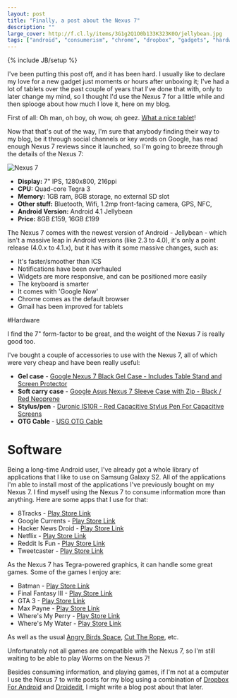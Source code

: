 ```yaml
---
layout: post
title: "Finally, a post about the Nexus 7"
description: ""
large_cover: http://f.cl.ly/items/3G1g2Q1O0b133K323K0O/jellybean.jpg
tags: ["android", "consumerism", "chrome", "dropbox", "gadgets", "hardware", "software"]
---
```

{% include JB/setup %}

I've been putting this post off, and it has been hard. I usually like to declare my love for a new gadget just moments or hours after unboxing it; I've had a lot of tablets over the past couple of years that I've done that with, only to later change my mind, so I thought I'd use the Nexus 7 for a little while and then splooge about how much I love it, here on my blog.

First of all: Oh man, oh boy, oh wow, oh geez. [What a nice tablet](http://www.google.co.uk/nexus/#/7)!

Now that that's out of the way, I'm sure that anybody finding their way to my blog, be it through social channels or key words on Google, has read enough Nexus 7 reviews since it launched, so I'm going to breeze through the details of the Nexus 7:

![Nexus 7](http://f.cl.ly/items/27403r1q3A1x2C020N14/n7.jpg)

* **Display:** 7" IPS, 1280x800, 216ppi
* **CPU:** Quad-core Tegra 3
* **Memory:** 1GB ram, 8GB storage, no external SD slot
* **Other stuff:** Bluetooth, Wifi, 1.2mp front-facing camera, GPS, NFC, 
* **Android Version:** Android 4.1 Jellybean
* **Price:** 8GB £159, 16GB £199

The Nexus 7 comes with the newest version of Android - Jellybean - which isn't a massive leap in Android versions (like 2.3 to 4.0), it's only a point release (4.0.x to 4.1.x), but it has with it some massive changes, such as:

* It's faster/smoother than ICS
* Notifications have been overhauled
* Widgets are more responsive, and can be positioned more easily
* The keyboard is smarter
* It comes with 'Google Now'
* Chrome comes as the default browser
* Gmail has been improved for tablets

#Hardware 

I find the 7" form-factor to be great, and the weight of the Nexus 7 is really good too. 

I've bought a couple of accessories to use with the Nexus 7, all of which were very cheap and have been really useful:

* **Gel case** - <a href="http://www.amazon.co.uk/gp/product/B008H5F3DO/ref=as_li_tf_tl?ie=UTF8&camp=1634&creative=6738&creativeASIN=B008H5F3DO&linkCode=as2&tag=blomg-21">Google Nexus 7 Black Gel Case - Includes Table Stand and Screen Protector</a><img src="http://www.assoc-amazon.co.uk/e/ir?t=blomg-21&l=as2&o=2&a=B008H5F3DO" width="1" height="1" border="0" alt="" style="border:none !important; margin:0px !important;" />
* **Soft carry case** - <a href="http://www.amazon.co.uk/gp/product/B008GR2MMS/ref=as_li_tf_tl?ie=UTF8&camp=1634&creative=6738&creativeASIN=B008GR2MMS&linkCode=as2&tag=blomg-21">Google Asus Nexus 7 Sleeve Case with Zip - Black / Red Neoprene</a><img src="http://www.assoc-amazon.co.uk/e/ir?t=blomg-21&l=as2&o=2&a=B008GR2MMS" width="1" height="1" border="0" alt="" style="border:none !important; margin:0px !important;" />
* **Stylus/pen** - <a href="http://www.amazon.co.uk/gp/product/B007FE33DU/ref=as_li_tf_tl?ie=UTF8&camp=1634&creative=6738&creativeASIN=B007FE33DU&linkCode=as2&tag=blomg-21">Duronic IS10R - Red Capacitive Stylus Pen For Capacitive Screens</a><img src="http://www.assoc-amazon.co.uk/e/ir?t=blomg-21&l=as2&o=2&a=B007FE33DU" width="1" height="1" border="0" alt="" style="border:none !important; margin:0px !important;" />
* **OTG Cable** - <a href="http://www.amazon.co.uk/gp/product/B004TJC1IM/ref=as_li_tf_tl?ie=UTF8&camp=1634&creative=6738&creativeASIN=B004TJC1IM&linkCode=as2&tag=blomg-21">USG OTG Cable</a><img src="http://www.assoc-amazon.co.uk/e/ir?t=blomg-21&l=as2&o=2&a=B004TJC1IM" width="1" height="1" border="0" alt="" style="border:none !important; margin:0px !important;" />

# Software

Being a long-time Android user, I've already got a whole library of applications that I like to use on Samsung Galaxy S2. All of the applications I'm able to install most of the applications I've previously bought on my Nexus 7. 
I find myself using the Nexus 7 to consume information more than anything. Here are some apps that I use for that:

* 8Tracks - [Play Store Link](https://play.google.com/store/apps/details?id=com.e8tracks)
* Google Currents - [Play Store Link](https://play.google.com/store/apps/details?id=com.google.android.apps.currents)
* Hacker News Droid - [Play Store Link](https://play.google.com/store/apps/details?id=com.glebpopov.hackernews)
* Netflix - [Play Store Link](https://play.google.com/store/apps/details?id=com.netflix.mediaclient)
* Reddit Is Fun - [Play Store Link](https://play.google.com/store/apps/details?id=com.andrewshu.android.reddit)
* Tweetcaster - [Play Store Link](https://play.google.com/store/apps/details?id=com.handmark.tweetcaster)

As the Nexus 7 has Tegra-powered graphics, it can handle some great games. Some of the games I enjoy are:

* Batman - [Play Store Link](https://play.google.com/store/apps/details?id=com.gameloft.android.ANMP.GloftKRHM)
* Final Fantasy III - [Play Store Link](https://play.google.com/store/apps/details?id=com.square_enix.android_googleplay.FFIII_GP)
* GTA 3 - [Play Store Link](https://play.google.com/store/apps/details?id=com.rockstar.gta3)
* Max Payne - [Play Store Link](https://play.google.com/store/apps/details?id=com.rockstar.maxpayne)
* Where's My Perry - [Play Store Link](https://play.google.com/store/apps/details?id=com.disney.WMP)
* Where's My Water - [Play Store Link](https://play.google.com/store/apps/details?id=com.disney.WMW)

As well as the usual [Angry Birds Space](https://play.google.com/store/apps/details?id=com.rovio.angrybirdsspace.ads), [Cut The Rope](https://play.google.com/store/apps/details?id=com.zeptolab.ctr.paid), etc.

Unfortunately not all games are compatible with the Nexus 7, so I'm still waiting to be able to play Worms on the Nexus 7!

Besides consuming information, and playing games, if I'm not at a computer I use the Nexus 7 to write posts for my blog using a combination of [Dropbox For Android](https://play.google.com/store/apps/details?id=com.dropbox.android) and [Droidedit](https://play.google.com/store/apps/details?id=com.aor.droidedit.pro), I might write a blog post about that later.
